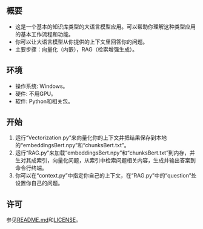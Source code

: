 ## 概要

- 这是一个基本的知识库类型的大语言模型应用。可以帮助你理解这种类型应用的基本工作流程和功能。
- 你可以让大语言模型从你提供的上下文里回答你的问题。
- 主要步骤：向量化（内嵌），RAG（检索增强生成）。

## 环境

- 操作系统: Windows。
- 硬件: 不用GPU。
- 软件: Python和相关包。

## 开始

1. 运行“Vectorization.py”来向量化你的上下文并把结果保存到本地的“embeddingsBert.npy”和“chunksBert.txt”。
2. 运行“RAG.py”来加载“embeddingsBert.npy”和“chunksBert.txt”到内存，并生对其成索引，向量化问题，从索引中检索问题相关内容，生成并输出答案到命令行终端。
3. 你可以在“context.py”中指定你自己的上下文，在“RAG.py”中的“question”处设置你自己的问题。

## 许可

参见[README.md](README.md)和[LICENSE](LICENSE)。
